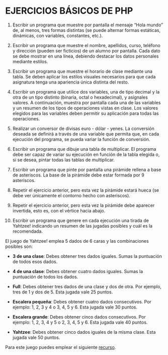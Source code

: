 # EJERCICIOS BÁSICOS DE PHP

1. Escribir un programa que muestre por pantalla el mensaje “Hola mundo” de, al menos, tres formas distintas (se puede alternar formas estáticas, dinámicas, con variables, constantes, etc.).

2. Escribir un programa que muestre el nombre, apellidos, curso, teléfono y dirección (pueden ser ficticios) de un alumno por pantalla. Cada dato se debe mostrar en una línea, debiendo destacar los datos personales mediante estilos.

3. Escribir un programa que muestre el horario de clase mediante una tabla. Se deben aplicar los estilos visuales necesarios para que cada asignatura tenga una apariencia única distinta del resto.

4. Escribir un programa que utilice dos variables, una de tipo decimal y la otra de un tipo distinto (binaria, octal o hexadecimal), y asígnales valores. A continuación, muestra por pantalla cada una de las variables y un resumen de los tipos de operaciones vistas en clase. Los valores elegidos para las variables deben permitir su aplicación para todas las operaciones.

5. Realizar un conversor de divisas euro - dólar - yenes. La conversión deseada se definirá a través de una variable que permita que, en cada ejecución del programa, se pueda variar la función de conversión.

6. Escribir un programa que dibuje una tabla de multiplicar. El programa debe ser capaz de variar su ejecución en función de la tabla elegida o, si se desea, pintar todas las tablas de multiplicar.

7. Escribir un programa que pinte por pantalla una pirámide rellena a base de asteriscos. La base de la pirámide debe estar formada por 9 asteriscos.
   
8. Repetir el ejercicio anterior, pero esta vez la pirámide estará hueca (se debe ver únicamente el contorno hecho con asteriscos).
   
9. Repetir el ejercicio anterior, pero esta vez la pirámide debe aparecer invertida, esto es, con el vértice hacia abajo.

10. Escribir un programa que genere en cada ejecución una tirada de Yahtzee! indicando un resumen de las jugadas posibles y cuál es la recomendada.

  El juego de Yahtzee! emplea 5 dados de 6 caras y las combinaciones posibles son:
  
  - **3 de una clase**: Debes obtener tres dados iguales. Sumas la puntuación de todos esos dados.
  
  - **4 de una clase**: Debes obtener cuatro dados iguales. Sumas la puntuación de todos los dados.
  
  - **Full**: Debes obtener tres dados de una clase y dos de otra. Por ejemplo, tres de 1 y dos de 5. Esta jugada vale 25 puntos.
  
  - **Escalera pequeña**: Debes obtener cuatro dados consecutivos. Por ejemplo: 1, 2, 3 y 4 o 3, 4, 5 y 6. Esta jugada vale 30 puntos.
  
  - **Escalera grande**: Debes obtener cinco dados consecutivos. Por ejemplo: 1, 2, 3, 4 y 5 o 2, 3, 4, 5 y 6. Esta jugada vale 40 puntos.
  
  - **Yahtzee**: Debes obtener cinco dados iguales de la misma clase. Esta jugada vale 50 puntos.
    
  Para este juego puedes emplear el siguiente [recurso](/rsc/dados).
